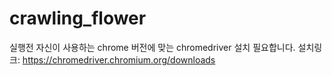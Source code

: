 # crawling_flower

실행전 자신이 사용하는 chrome 버전에 맞는 chromedriver 설치 필요합니다.
설치링크: https://chromedriver.chromium.org/downloads

